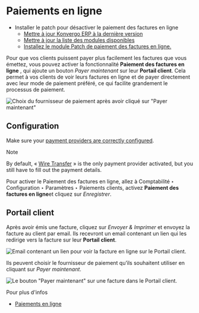 # Paiements en ligne

  * Installer le patch pour désactiver le paiement des factures en ligne
    * [Mettre à jour Konvergo ERP à la dernière version](online/install_portal_patch#update-odoo-to-the-latest-release)
    * [Mettre à jour la liste des modules disponibles](online/install_portal_patch#update-the-list-of-available-modules)
    * [Installez le module Patch de paiement des factures en ligne.](online/install_portal_patch#install-the-module-invoice-online-payment-patch)

Pour que vos clients puissent payer plus facilement les factures que vous
émettez, vous pouvez activer la fonctionnalité **Paiement des factures en
ligne** , qui ajoute un bouton _Payer maintenant_ sur leur **Portail client**.
Cela permet à vos clients de voir leurs factures en ligne et de payer
directement avec leur mode de paiement préféré, ce qui facilite grandement le
processus de paiement.

![Choix du fournisseur de paiement après avoir cliqué sur "Payer
maintenant"](../../../../_images/online-payment-providers.png)

## Configuration

Make sure your [payment providers are correctly
configured](../../payment_providers).

<div class="alert alert-primary">
<p class="alert-title">
Note</p><p>By default, « <a href="../../payment_providers/wire_transfer">Wire Transfer</a> » is the
only payment provider activated, but you still have to fill out the payment details.</p>
</div>

Pour activer le Paiement des factures en ligne, allez à Comptabilité ‣
Configuration ‣ Paramètres ‣ Paiements clients, activez **Paiement des
factures en ligne**et cliquez sur _Enregistrer_.

## Portail client

Après avoir émis une facture, cliquez sur _Envoyer & Imprimer_ et envoyez la
facture au client par email. Ils recevront un email contenant un lien qui les
redirige vers la facture sur leur **Portail client**.

![Email contenant un lien pour voir la facture en ligne sur le Portail
client.](../../../../_images/view-invoice.png)

Ils peuvent choisir le fournisseur de paiement qu’ils souhaitent utiliser en
cliquant sur _Payer maintenant_.

![Le bouton "Payer maintenant" sur une facture dans le Portail
client.](../../../../_images/pay-now.png) <div class="alert alert-secondary">
<p class="alert-title">
Pour plus d'infos</p><ul>
<li><p><a href="../../payment_providers">Paiements en ligne</a></p></li>
</ul>
</div>

